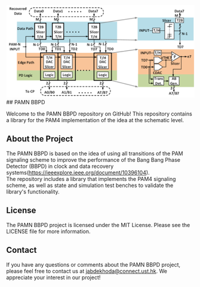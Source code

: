 <picture>
  <img src="https://github.com/Jabdekhoda/PAMN_BBPD/blob/main/PAMNBBPD.png">
</picture>
## PAMN BBPD

Welcome to the PAMN BBPD repository on GitHub! This repository contains a library for the PAM4 implementation of the idea at the schematic level.

## About the Project

The PAMN BBPD is based on the idea of using all transitions of the PAM signaling scheme to improve the performance of the Bang Bang Phase Detector (BBPD) in clock and data recovery systems(https://ieeexplore.ieee.org/document/10396104).  
The repository includes a library that implements the PAM4 signaling scheme, as well as state and simulation test benches to validate the library's functionality.

## License

The PAMN BBPD project is licensed under the MIT License. Please see the LICENSE file for more information.

## Contact

If you have any questions or comments about the PAMN BBPD project, please feel free to contact us at jabdekhoda@connect.ust.hk. We appreciate your interest in our project!
